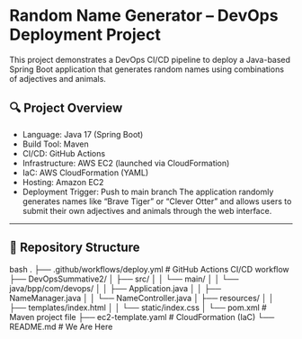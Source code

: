 # Random Name Generator – DevOps Deployment Project
This project demonstrates a DevOps CI/CD pipeline to deploy a Java-based Spring Boot application that generates random names using combinations of adjectives and animals.

## 🔍 Project Overview
- Language: Java 17 (Spring Boot)
- Build Tool: Maven
- CI/CD: GitHub Actions
- Infrastructure: AWS EC2 (launched via CloudFormation)
- IaC: AWS CloudFormation (YAML)
- Hosting: Amazon EC2
- Deployment Trigger: Push to main branch
The application randomly generates names like “Brave Tiger” or “Clever Otter” and allows users to submit their own adjectives and animals through the web interface.
---
## 📁 Repository Structure
bash
.
├── .github/workflows/deploy.yml   # GitHub Actions CI/CD workflow
├── DevOpsSummative2/
│   ├── src/
│   │   └── main/
│   │       └── java/bpp/com/devops/
│   │           ├── Application.java
│   │           ├── NameManager.java
│   │           └── NameController.java
│   ├── resources/
│   │   ├── templates/index.html
│   │   └── static/index.css
│   └── pom.xml                    # Maven project file
├── ec2-template.yaml             # CloudFormation (IaC)
└── README.md                     # We Are Here

